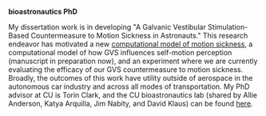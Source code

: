 <b> bioastronautics PhD </b>

My dissertation work is in developing "A Galvanic Vestibular Stimulation-Based Countermeasure to Motion Sickness in Astronauts." This research endeavor has motivated a new [computational model of motion sickness](https://rdcu.be/djNx9), a computational model of how GVS influences self-motion perception (manuscript in preparation now), and an experiment where we are currently evaluating the efficacy of our GVS countermeasure to motion sickness. Broadly, the outcomes of this work have utility outside of aerospace in the autonomous car industry and across all modes of transportation. My PhD advisor at CU is Torin Clark, and the CU bioastronautics lab (shared by Allie Anderson, Katya Arquilla, Jim Nabity, and David Klaus) can be found [here](https://www.colorado.edu/bioastronautics/).